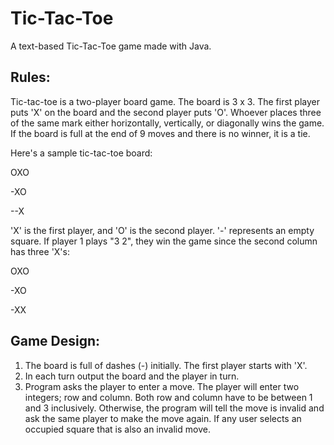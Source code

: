 # Tic-Tac-Toe

A text-based Tic-Tac-Toe game made with Java.

## Rules:

Tic-tac-toe is a two-player board game. The board is 3 x 3. The first player puts 'X' on the board and the second player puts 'O'. Whoever places three of the same mark either horizontally, vertically, or diagonally wins the game. If the board is full at the end of 9 moves and there is no winner, it is a tie.

Here's a sample tic-tac-toe board:

OXO

-XO

--X

'X' is the first player, and 'O' is the second player. '-' represents an empty square. If player 1 plays "3 2", they win the game since the second column has three 'X's:

OXO

-XO

-XX



## Game Design:

1. The board is full of dashes (-) initially. The first player starts with 'X'.
2. In each turn output the board and the player in turn.
3. Program asks the player to enter a move. The player will enter two integers; row and column. Both row and column have to be between 1 and 3 inclusively. Otherwise, the program will tell the move is invalid and ask the same player to make the move again. If any user selects an occupied square that is also an invalid move.

